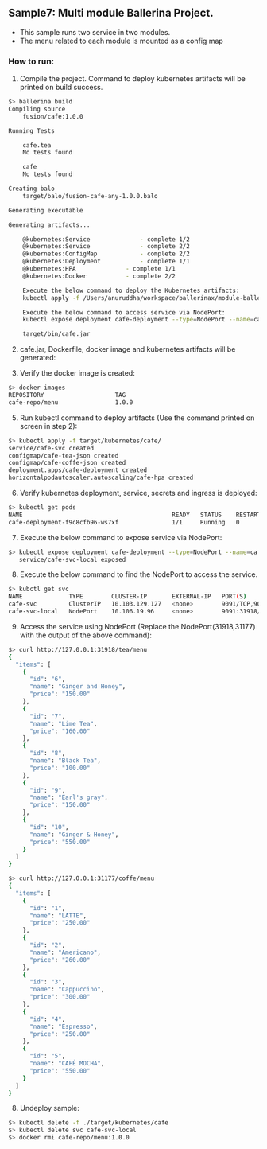 ## Sample7: Multi module Ballerina Project.

- This sample runs two service in two modules.
- The menu related to each module is mounted as a config map   

### How to run:

1. Compile the project. Command to deploy kubernetes artifacts will be printed on build success.
```bash
$> ballerina build
Compiling source
	fusion/cafe:1.0.0

Running Tests

	cafe.tea
	No tests found

	cafe
	No tests found

Creating balo
	target/balo/fusion-cafe-any-1.0.0.balo

Generating executable

Generating artifacts...

	@kubernetes:Service 			 - complete 1/2
	@kubernetes:Service 			 - complete 2/2
	@kubernetes:ConfigMap 			 - complete 2/2
	@kubernetes:Deployment 			 - complete 1/1
	@kubernetes:HPA 			 - complete 1/1
	@kubernetes:Docker 			 - complete 2/2

	Execute the below command to deploy the Kubernetes artifacts:
	kubectl apply -f /Users/anuruddha/workspace/ballerinax/module-ballerina-c2c/samples/sample7/target/kubernetes/cafe

	Execute the below command to access service via NodePort:
	kubectl expose deployment cafe-deployment --type=NodePort --name=cafe-svc-local

	target/bin/cafe.jar
```

2. cafe.jar, Dockerfile, docker image and kubernetes artifacts will be generated: 
  

3. Verify the docker image is created:
```bash
$> docker images
REPOSITORY                    TAG                                              IMAGE ID       CREATED              SIZE
cafe-repo/menu                1.0.0                                            e39f385fa0e6   About a minute ago   270MB
```


5. Run kubectl command to deploy artifacts (Use the command printed on screen in step 2):
```bash
$> kubectl apply -f target/kubernetes/cafe/
service/cafe-svc created
configmap/cafe-tea-json created
configmap/cafe-coffe-json created
deployment.apps/cafe-deployment created
horizontalpodautoscaler.autoscaling/cafe-hpa created
```

6. Verify kubernetes deployment, service, secrets and ingress is deployed:
```bash
$> kubectl get pods
NAME                                          READY   STATUS    RESTARTS   AGE
cafe-deployment-f9c8cfb96-ws7xf               1/1     Running   0          29s
```

7. Execute the below command to expose service via NodePort:
```bash
$> kubectl expose deployment cafe-deployment --type=NodePort --name=cafe-svc-local
   service/cafe-svc-local exposed
```

8. Execute the below command to find the NodePort to access the service.
```bash
$> kubctl get svc
NAME             TYPE        CLUSTER-IP       EXTERNAL-IP   PORT(S)                         AGE
cafe-svc         ClusterIP   10.103.129.127   <none>        9091/TCP,9090/TCP               82s
cafe-svc-local   NodePort    10.106.19.96     <none>        9091:31918/TCP,9090:31177/TCP   4s
```

9. Access the service using NodePort (Replace the NodePort(31918,31177) with the output of the above command):
```bash
$> curl http://127.0.0.1:31918/tea/menu
{
  "items": [
    {
      "id": "6",
      "name": "Ginger and Honey",
      "price": "150.00"
    },
    {
      "id": "7",
      "name": "Lime Tea",
      "price": "160.00"
    },
    {
      "id": "8",
      "name": "Black Tea",
      "price": "100.00"
    },
    {
      "id": "9",
      "name": "Earl's gray",
      "price": "150.00"
    },
    {
      "id": "10",
      "name": "Ginger & Honey",
      "price": "550.00"
    }
  ]
}
```
```bash
$> curl http://127.0.0.1:31177/coffe/menu
{
  "items": [
    {
      "id": "1",
      "name": "LATTE",
      "price": "250.00"
    },
    {
      "id": "2",
      "name": "Americano",
      "price": "260.00"
    },
    {
      "id": "3",
      "name": "Cappuccino",
      "price": "300.00"
    },
    {
      "id": "4",
      "name": "Espresso",
      "price": "250.00"
    },
    {
      "id": "5",
      "name": "CAFÉ MOCHA",
      "price": "550.00"
    }
  ]
}
```

8. Undeploy sample:
```bash
$> kubectl delete -f ./target/kubernetes/cafe
$> kubectl delete svc cafe-svc-local
$> docker rmi cafe-repo/menu:1.0.0
```
